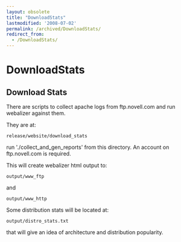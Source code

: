 ```yaml
---
layout: obsolete
title: "DownloadStats"
lastmodified: '2008-07-02'
permalink: /archived/DownloadStats/
redirect_from:
  - /DownloadStats/
---
```


DownloadStats
=============

Download Stats
--------------

There are scripts to collect apache logs from ftp.novell.com and run webalizer against them.

They are at:

    release/website/download_stats

run './collect\_and\_gen\_reports' from this directory. An account on ftp.novell.com is required.

This will create webalizer html output to:

    output/www_ftp

and

    output/www_http

Some distribution stats will be located at:

    output/distro_stats.txt

that will give an idea of architecture and distribution popularity.

